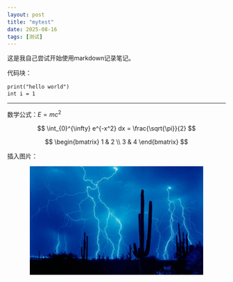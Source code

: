 ```yaml
---
layout: post
title: "mytest"
date: 2025-08-16
tags: [测试]
---
```

这是我自己尝试开始使用markdown记录笔记。

<!--more-->

代码块：

```
print("hello world")
int i = 1
```

---

数学公式：$E= mc^2$

$$
\int_{0}^{\infty} e^{-x^2} dx = \frac{\sqrt{\pi}}{2}
$$

$$
\begin{bmatrix}
1 & 2 \\
3 & 4
\end{bmatrix}
$$

插入图片：


<p align="center">
  <img src="/assets/img/example.jpg" alt="居中图片" width="400"/>
</p>
